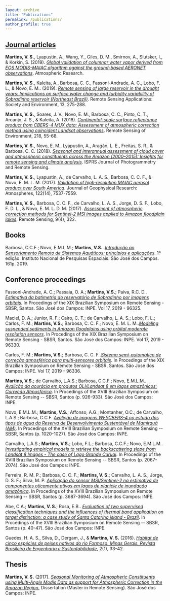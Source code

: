 ```yaml
---
layout: archive
title: "Publications"
permalink: /publications/
author_profile: true
---
```


## [Journal articles](https://scholar.google.com/citations?user=CLZIhCwAAAAJ&hl=en&oi=sra)

**Martins, V. S.**, Lyapustin, A., Wang, Y., Giles, D. M., Smirnov, A., Slutsker, I., & Korkin, S. (2019). [*Global validation of columnar water vapor derived from EOS MODIS-MAIAC algorithm against the ground-based AERONET observations*](https://www.sciencedirect.com/science/article/pii/S0169809518315515). Atmospheric Research.

**Martins, V. S.**, Kaleita, A., Barbosa, C. C., Fassoni-Andrade, A. C., Lobo, F. L., & Novo, E. M.. (2019). [*Remote sensing of large reservoir in the drought years: Implications on surface water change and turbidity variability of Sobradinho reservoir (Northeast Brazil)*](https://www.sciencedirect.com/science/article/pii/S2352938518302647). Remote Sensing Applications: Society and Environment, 13, 275-288.

**Martins, V. S.**, Soares, J. V., Novo, E. M., Barbosa, C. C., Pinto, C. T., Arcanjo, J. S., & Kaleita, A. (2018). [*Continental-scale surface reflectance product from CBERS-4 MUX data: Assessment of atmospheric correction method using coincident Landsat observations*](https://www.sciencedirect.com/science/article/abs/pii/S0034425718304280). Remote Sensing of Environment, 218, 55-68.

**Martins, V. S.**, Novo, E. M., Lyapustin, A., Aragão, L. E., Freitas, S. R., & Barbosa, C. C. (2018). [*Seasonal and interannual assessment of cloud cover and atmospheric constituents across the Amazon (2000–2015): Insights for remote sensing and climate analysis*](https://www.sciencedirect.com/science/article/abs/pii/S0924271618301461). ISPRS Journal of Photogrammetry and Remote Sensing.

**Martins, V. S.**, Lyapustin, A., de Carvalho, L. A. S., Barbosa, C. C. F., & Novo, E. M. L. M. (2017). [*Validation of high‐resolution MAIAC aerosol product over South America*](https://doi.org/10.1002/2016JD026301). Journal of Geophysical Research: Atmospheres, 122(14), 7537-7559.

**Martins, V. S.**, Barbosa, C. C. F., de Carvalho, L. A. S., Jorge, D. S. F., Lobo, F. D. L., & Novo, E. M. L. D. M. (2017). [*Assessment of atmospheric correction methods for Sentinel-2 MSI images applied to Amazon floodplain lakes*](https://www.mdpi.com/2072-4292/9/4/322/html). Remote Sensing, 9(4), 322.

## Books
Barbosa, C.C.F.; Novo, E.M.L.M.; **Martins, V.S.**. [*Introdução ao Sensoriamento Remoto de Sistemas Aquáticos: princípios e aplicações*](http://www.dpi.inpe.br/labisa/livro/res/conteudo.pdf). 1ª edição. Instituto Nacional de Pesquisas Espaciais. São José dos Campos. 161p. 2019.


## Conference proceedings

Fassoni-Andrade, A. C.; Passaia, O. A.; **Martins, V.S.**; Paiva, R.C. D.. [*Estimativa da batimetria do reservatório de Sobradinho por imagens orbitais*](/files/SBSR2019_1.pdf). In Procedings of the XIX Brazilian Symposium on Remote Sensing - SBSR, Santos. São José dos Campos: INPE. Vol 17, 2019 - 96325.

Maciel, D. A.; Junior, R. F.; Cairo, C. T.; de Carvalho, L. A. S.; Lobo, F. L.; Carlos, F. M.; **Martins, V.S.**; Barbosa, C. C. F.; Novo, E. M. L. M..[*Modeling suspended sediments in Amazon floodplains using orbital moderate resolution sensors*](/files/SBSR2019_2.pdf). In Procedings of the XIX Brazilian Symposium on Remote Sensing - SBSR, Santos. São José dos Campos: INPE. Vol 17, 2019 - 96330.

Carlos, F. M.; **Martins, V.S.**; Barbosa, C. C. F..[*Sistema semi-automático de correção atmosférica para multi-sensores orbitais*](/files/SBSR2019_3.pdf). In Procedings of the XIX Brazilian Symposium on Remote Sensing - SBSR, Santos. São José dos Campos: INPE. Vol 17, 2019 - 96336.

**Martins, V.S.**; de Carvalho, L.A.S.; Barbosa, C.C.F.; Novo, E.M.L.M.. [*Avalição da acurácia em produtos OLI/Landsat 8 em lagos amazônicos: Correção Atmosférica*](http://marte2.sid.inpe.br/rep/sid.inpe.br/marte2/2017/10.23.19.26.37?metadatarepository=sid.inpe.br/marte2/2017/10.23.19.26.38&ibiurl.backgroundlanguage=pt-BR&ibiurl.requiredsite=marte2.sid.inpe.br+802&requiredmirror=dpi.inpe.br/marte2/2013/05.17.15.03.08&searchsite=bibdigital.sid.inpe.br:80&searchmirror=sid.inpe.br/bibdigital@80/2006/04.07.15.50.13). In Procedings of the XVIII Brazilian Symposium on Remote Sensing -- SBSR, Santos (p. 926-933). São José dos Campos: INPE.

Novo, E.M.L.M.; **Martins, V.S.**; Affonso, A.G.; Montanher, O.C.; de Carvalho, L.A.S.; Barbosa, C.C.F. [*Avalição de imagens WFI/CBERS-4 no estudo dos tipos de água da Reserva de Desenvolvimento Sustentável de Mamirauá (AM)*](http://marte2.sid.inpe.br/rep/sid.inpe.br/marte2/2017/10.23.19.28.32?metadatarepository=sid.inpe.br/marte2/2017/10.23.19.28.33&ibiurl.backgroundlanguage=pt-BR&ibiurl.requiredsite=marte2.sid.inpe.br+802&requiredmirror=dpi.inpe.br/marte2/2013/05.17.15.03.08&searchsite=bibdigital.sid.inpe.br:80&searchmirror=sid.inpe.br/bibdigital@80/2006/04.07.15.50.13). In Procedings of the XVIII Brazilian Symposium on Remote Sensing -- SBSR, Santos (p. 1020-1027). São José dos Campos: INPE.

Carvalho, L.A.S.; **Martins, V.S.**; Lobo, F.L.; Barbosa, C.C.F.; Novo, E.M.L.M.. [*Investigating empirical models to retrieve the backscattering slope from Landsat 8 Images - The case of Lago Grande Curuai*](http://marte2.sid.inpe.br/rep/sid.inpe.br/marte2/2017/10.27.12.33.22?metadatarepository=sid.inpe.br/marte2/2017/10.27.12.33.23&ibiurl.backgroundlanguage=pt-BR&ibiurl.requiredsite=marte2.sid.inpe.br+802&requiredmirror=dpi.inpe.br/marte2/2013/05.17.15.03.08&searchsite=bibdigital.sid.inpe.br:80&searchmirror=sid.inpe.br/bibdigital@80/2006/04.07.15.50.13). In Procedings of the XVIII Brazilian Symposium on Remote Sensing -- SBSR, Santos (p. 2067-2074). São José dos Campos: INPE.

Ferreira, R. M. P.; Barbosa, C. C. F.; **Martins, V. S.**; Carvalho, L. A. S.; Jorge, D. S. F.; Silva, M. P. [*Aplicação do sensor MSI/Sentinel-2 na estimativa de componentes oticamente ativos em lagos de planície de inundação amazônica*]( http://marte2.sid.inpe.br/rep/sid.inpe.br/marte2/2017/10.27.13.15.38). In Procedings of the XVIII Brazilian Symposium on Remote Sensing -- SBSR, Santos (p. 3687-3694). São José dos Campos: INPE.

Abe, C.A.; **Martins, V. S.**; Rosa, E.B.. [*Evaluation of two supervised classification techniques and the influences of thermal band application on target distinction: a case study of Santa Catarina island - Brazil*](http://marte2.sid.inpe.br/rep/sid.inpe.br/marte2/2017/10.23.16.51.18?metadatarepository=sid.inpe.br/marte2/2017/10.23.16.51.19&ibiurl.backgroundlanguage=pt-BR&ibiurl.requiredsite=marte2.sid.inpe.br+802&requiredmirror=dpi.inpe.br/marte2/2013/05.17.15.03.08&searchsite=bibdigital.sid.inpe.br:80&searchmirror=sid.inpe.br/bibdigital@80/2006/04.07.15.50.13). In Procedings of the XVIII Brazilian Symposium on Remote Sensing -- SBSR, Santos (p. 40-47). São José dos Campos: INPE.

Guedes, H. A. S., Silva, D., Dergam, J., & **Martins, V. S.** (2016). [*Habitat de cinco espécies de peixes nativos do rio Formoso, Minas Gerais. Revista Brasileira de Engenharia e Sustentabilidade*](https://periodicos.ufpel.edu.br/ojs2/index.php/RBES/article/view/8180), 2(1), 33-42.

## Thesis

**Martins, V. S.** (2017). [*Seasonal Monitoring of Atmospheric Constituents using Multi-Angle Modis Data as support for Atmospheric Correction in the Amazon Region.*](http://mtc-m21b.sid.inpe.br/col/sid.inpe.br/mtc-m21b/2017/06.10.13.55/doc/publicacao.pdf) Dissertation (Master in Remote Sensing). São José dos Campos: INPE.
